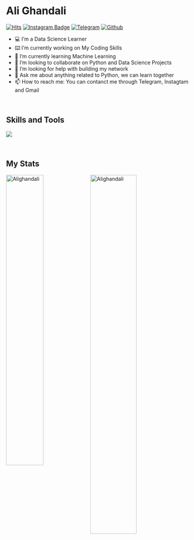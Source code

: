 ### <h1>Ali Ghandali</h1>

[![Hits](https://hits.seeyoufarm.com/api/count/incr/badge.svg?url=https%3A%2F%2Fgithub.com%2FAlighandali&count_bg=%23FB3131&title_bg=%236E6E6E&icon=github.svg&icon_color=%23E7E7E7&title=Profile+View&edge_flat=false)](https://hits.seeyoufarm.com)
[![Instagram Badge](https://img.shields.io/badge/-Instagram-yellow?logo=instagram&logoColor=white&link=https://instagram.com/aliii___gh_._/)](https://www.instagram.com/aliii___gh_._)
[![Telegram](https://img.shields.io/badge/-Telegram-blue?logo=telegram&logoColor=white&link=https://t.me/ali_gh13/)](https://t.me/ali_gh13)
[![Github](https://img.shields.io/github/followers/Alighandali?label=Follow&style=social)](https://github.com/Alighandali)

- 💻 I’m a Data Science Learner
- ⌨️ I’m currently working on My Coding Skills
- 🌱 I’m currently learning Machine Learning
- 🤝 I’m looking to collaborate on Python and Data Science Projects
- 🤔 I’m looking for help with building my network
- 💬 Ask me about anything related to Python, we can learn together
- 📫 How to reach me: You can contanct me through Telegram, Instagtam and Gmail
<br>
<h2>Skills and Tools</h2>
<p align="left">
  <a href="https://skillicons.dev">
    <img src="https://skillicons.dev/icons?i=python,css,html,git,github,vscode,stackoverflow,linux" />
  </a>
</p>
<br>
<h2>My Stats</h2>
<div>
  <img width="45%" align="left" src="https://github-readme-stats.vercel.app/api/top-langs?username=Alighandali&show_icons=true&locale=en&layout=compact" alt="Alighandali" />
  <img width="50%"  src="https://github-readme-streak-stats.herokuapp.com/?user=Alighandali&" alt="Alighandali" />
</div>
